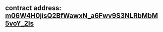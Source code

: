 ## contract address: [m06W4H0jisQ2BfWawxN_a6Fwv9S3NLRbMbM5voY_2Is](https://api.exm.dev/read/m06W4H0jisQ2BfWawxN_a6Fwv9S3NLRbMbM5voY_2Is)